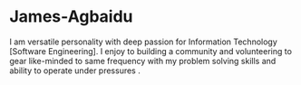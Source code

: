 # James-Agbaidu
I am versatile personality with deep passion for Information Technology [Software Engineering]. I enjoy to building a community and volunteering to gear like-minded to same frequency with my problem solving skills and ability to operate under pressures .
